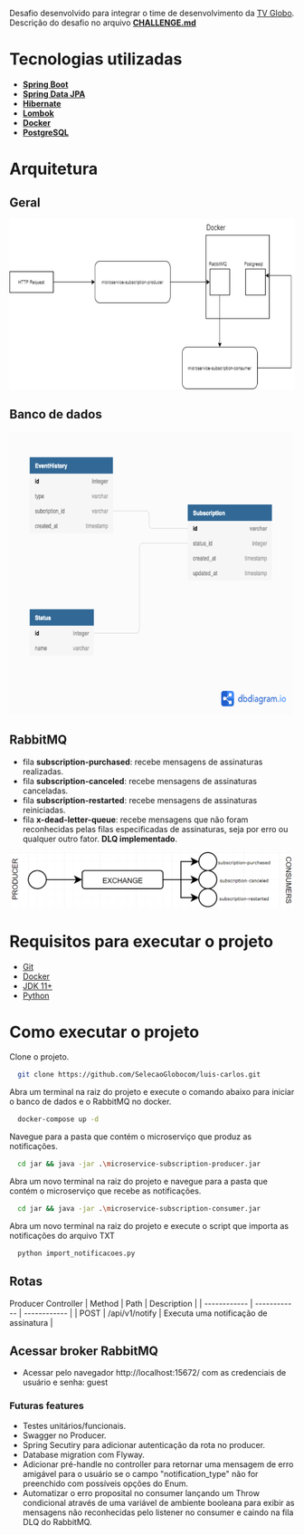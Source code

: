 Desafio desenvolvido para integrar o time de desenvolvimento da [TV Globo](https://www.globo.com/). Descrição do desafio no arquivo **[CHALLENGE.md](https://github.com/luisscarlos/globo-challenge/blob/main/CHALLENGE.md)**

# Tecnologias utilizadas

- **[Spring Boot](https://spring.io/projects/spring-boot)**
- **[Spring Data JPA](https://spring.io/projects/spring-data-jpa#overview)** 
- **[Hibernate](https://hibernate.org/orm/)**
- **[Lombok](https://projectlombok.org/)**
- **[Docker](https://www.docker.com/)**
- **[PostgreSQL](https://www.postgresql.org/)**

# Arquitetura
## Geral
<img src="Arquitetura.png" width="700" height="300">

## Banco de dados
<img src="database_model.png" width="500" height="500">

## RabbitMQ
- fila **subscription-purchased**: recebe mensagens de assinaturas realizadas.
- fila **subscription-canceled**: recebe mensagens de assinaturas canceladas.
- fila **subscription-restarted**: recebe mensagens de assinaturas reiniciadas.
- fila **x-dead-letter-queue**: recebe mensagens que não foram reconhecidas pelas filas especificadas de assinaturas, seja por erro ou qualquer outro fator. **DLQ implementado**.
<img src="RabbitMQ.png" width="500" height="100">


# Requisitos para executar o projeto
- [Git](https://git-scm.com/)
- [Docker](https://www.docker.com/)
- [JDK 11+](https://www.oracle.com/br/java/technologies/javase/jdk11-archive-downloads.html)
- [Python](https://www.python.org/downloads/)

# Como executar o projeto
Clone o projeto.
```bash
  git clone https://github.com/SelecaoGlobocom/luis-carlos.git
```
Abra um terminal na raiz do projeto e execute o comando abaixo para iniciar o banco de dados e o RabbitMQ no docker.
```bash
  docker-compose up -d
```

Navegue para a pasta que contém o microserviço que produz as notificações.
```bash
  cd jar && java -jar .\microservice-subscription-producer.jar
```

Abra um novo terminal na raiz do projeto e navegue para a pasta que contém o microserviço que recebe as notificações.
```bash
  cd jar && java -jar .\microservice-subscription-consumer.jar
```

Abra um novo terminal na raiz do projeto e execute o script que importa as notificações do arquivo TXT
```bash
  python import_notificacoes.py
```


## Rotas
Producer Controller
| Method  | Path  | Description  |
| ------------ | ------------ | ------------ |
| POST  |  /api/v1/notify | Executa uma notificação de assinatura |

## Acessar broker RabbitMQ
- Acessar pelo navegador http://localhost:15672/ com as credenciais de usuário e senha: guest

### Futuras features
- Testes unitários/funcionais.
- Swagger no Producer.
- Spring Secutiry para adicionar autenticação da rota no producer.
- Database migration com Flyway.
- Adicionar pré-handle no controller para retornar uma mensagem de erro amigável para o usuário se o campo "notification_type" não for preenchido com possíveis opções do Enum.
- Automatizar o erro proposital no consumer lançando um Throw condicional através de uma variável de ambiente booleana para exibir as mensagens não reconhecidas pelo listener no consumer e caindo na fila DLQ do RabbitMQ.
